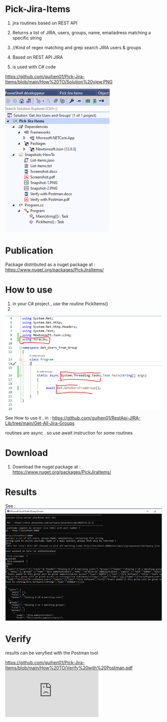 # Pick-Jira-Items

1.  jira routines based on REST API
2. Returns a list of JIRA, users, groups, name, emailadress matching a specific string
3.   //Kind of regex matching and grep search  JIRA users & groups 
4. Based on REST API JIRA
 
3. is used with C# code 

 https://github.com/guihen01/Pick-Jira-Items/blob/main/How%20TO/Solution%20view.PNG

![alt text](https://github.com/guihen01/Pick-Jira-Items/blob/main/How%20TO/Solution%20view.PNG "Logo Title Text 1")

# Publication

Package distributed as a nuget package at :  https://www.nuget.org/packages/PickJiraItems/

# How to use

1. in your C# project , use the routine PickItems()
2. 

![alt text](https://github.com/guihen01/RestApi-JIRA-Lib/blob/main/Get%20Users%20From%20Group/Screenshots/Capture%20How%20to%20use.PNG "Logo Title Text 1")

See How to use it , in : https://github.com/guihen01/RestApi-JIRA-Lib/tree/main/Get-All-Jira-Groups

routines are async . so use await instruction for some routines 

# Download
1. Download the nuget package at : https://www.nuget.org/packages/PickJiraItems/

# Results 

See : 
![alt text](https://github.com/guihen01/Pick-Jira-Items/blob/main/How%20TO/Snapshot-1.PNG "Logo Title Text 1")

# Verify

results can be veryfied with the Postman tool

https://github.com/guihen01/Pick-Jira-Items/blob/main/How%20TO/Verify%20with%20Postman.pdf
![alt text](https://github.com/guihen01/Pick-Jira-Items/blob/main/How%20TO/Verify%20with%20Postman.pdf "Logo Title Text 1")
